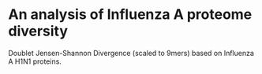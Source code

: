 # An analysis of Influenza A proteome diversity

Doublet Jensen-Shannon Divergence (scaled to 9mers) based on Influenza A H1N1 proteins.
